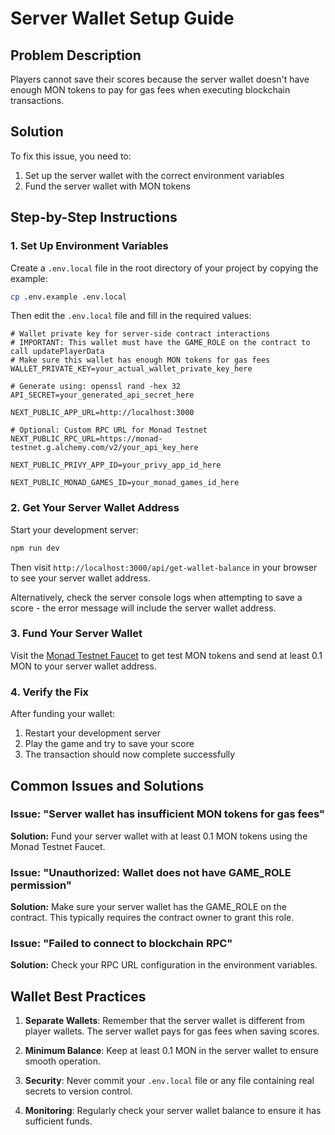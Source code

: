 # Server Wallet Setup Guide

## Problem Description

Players cannot save their scores because the server wallet doesn't have enough MON tokens to pay for gas fees when executing blockchain transactions.

## Solution

To fix this issue, you need to:

1. Set up the server wallet with the correct environment variables
2. Fund the server wallet with MON tokens

## Step-by-Step Instructions

### 1. Set Up Environment Variables

Create a `.env.local` file in the root directory of your project by copying the example:

```bash
cp .env.example .env.local
```

Then edit the `.env.local` file and fill in the required values:

```env
# Wallet private key for server-side contract interactions
# IMPORTANT: This wallet must have the GAME_ROLE on the contract to call updatePlayerData
# Make sure this wallet has enough MON tokens for gas fees
WALLET_PRIVATE_KEY=your_actual_wallet_private_key_here

# Generate using: openssl rand -hex 32
API_SECRET=your_generated_api_secret_here

NEXT_PUBLIC_APP_URL=http://localhost:3000

# Optional: Custom RPC URL for Monad Testnet
NEXT_PUBLIC_RPC_URL=https://monad-testnet.g.alchemy.com/v2/your_api_key_here

NEXT_PUBLIC_PRIVY_APP_ID=your_privy_app_id_here

NEXT_PUBLIC_MONAD_GAMES_ID=your_monad_games_id_here
```

### 2. Get Your Server Wallet Address

Start your development server:

```bash
npm run dev
```

Then visit `http://localhost:3000/api/get-wallet-balance` in your browser to see your server wallet address.

Alternatively, check the server console logs when attempting to save a score - the error message will include the server wallet address.

### 3. Fund Your Server Wallet

Visit the [Monad Testnet Faucet](https://faucet.monad.ai/) to get test MON tokens and send at least 0.1 MON to your server wallet address.

### 4. Verify the Fix

After funding your wallet:
1. Restart your development server
2. Play the game and try to save your score
3. The transaction should now complete successfully

## Common Issues and Solutions

### Issue: "Server wallet has insufficient MON tokens for gas fees"
**Solution:** Fund your server wallet with at least 0.1 MON tokens using the Monad Testnet Faucet.

### Issue: "Unauthorized: Wallet does not have GAME_ROLE permission"
**Solution:** Make sure your server wallet has the GAME_ROLE on the contract. This typically requires the contract owner to grant this role.

### Issue: "Failed to connect to blockchain RPC"
**Solution:** Check your RPC URL configuration in the environment variables.

## Wallet Best Practices

1. **Separate Wallets**: Remember that the server wallet is different from player wallets. The server wallet pays for gas fees when saving scores.

2. **Minimum Balance**: Keep at least 0.1 MON in the server wallet to ensure smooth operation.

3. **Security**: Never commit your `.env.local` file or any file containing real secrets to version control.

4. **Monitoring**: Regularly check your server wallet balance to ensure it has sufficient funds.
